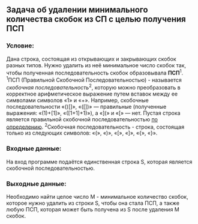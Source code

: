 ## Задача об удалении минимального количества скобок из СП с целью получения ПСП
### Условие:
Дана строка, состоящая из открывающих и закрывающих скобок разных типов. Нужно удалить из неё минимальное число скобок так, чтобы полученная последовательность скобок образовывала **ПСП**<sup>1</sup>.
<sup>1</sup>ПСП (Правильной Скобочной Последовательностью) - называется *скобочная последовательность*<sup>2</sup>, которую можно преобразовать в корректное арифметическое выражение путем вставок между ее символами символов «1» и «+». Например, скобочные последовательности «()[]», «([])» — правильные (полученные выражения: «(1)+[1]», «([1+1]+1)»), а «](» и «[» — нет. Пустая строка является правильной скобочной последовательностью <ins>по определению</ins>.
<sup>2</sup>Скобочная последовательность - строка, состоящая только из следующих символов: «(», «)», «[», «]», «{», «}».
### Входные данные:
На вход программе подаётся единственная строка S, которая является скобочной последовательностью.
### Выходные данные:
Необходимо найти целое число M - минимальное количество скобок, которое нужно удалить из строки S, чтобы она стала ПСП, а также любую ПСП, которая может быть получена из S после удаления M скобок.
